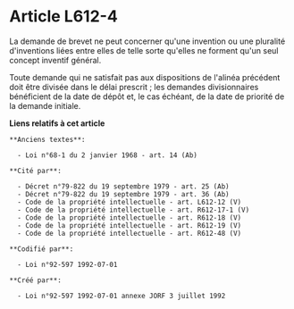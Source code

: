 # Article L612-4

La demande de brevet ne peut concerner qu'une invention ou une pluralité d'inventions liées entre elles de telle sorte
qu'elles ne forment qu'un seul concept inventif général.

Toute demande qui ne satisfait pas aux dispositions de l'alinéa précédent doit être divisée dans le délai prescrit ; les
demandes divisionnaires bénéficient de la date de dépôt et, le cas échéant, de la date de priorité de la demande initiale.

**Liens relatifs à cet article**

	**Anciens textes**:

	  - Loi n°68-1 du 2 janvier 1968 - art. 14 (Ab)

	**Cité par**:

	  - Décret n°79-822 du 19 septembre 1979 - art. 25 (Ab)
	  - Décret n°79-822 du 19 septembre 1979 - art. 36 (Ab)
	  - Code de la propriété intellectuelle - art. L612-12 (V)
	  - Code de la propriété intellectuelle - art. R612-17-1 (V)
	  - Code de la propriété intellectuelle - art. R612-18 (V)
	  - Code de la propriété intellectuelle - art. R612-19 (V)
	  - Code de la propriété intellectuelle - art. R612-48 (V)

	**Codifié par**:

	  - Loi n°92-597 1992-07-01

	**Créé par**:

	  - Loi n°92-597 1992-07-01 annexe JORF 3 juillet 1992
